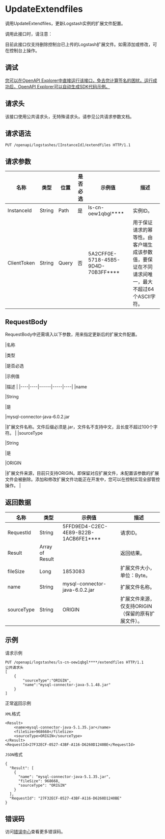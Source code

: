 # UpdateExtendfiles

调用UpdateExtendfiles，更新Logstash实例的扩展文件配置。

调用此接口时，请注意：

目前此接口仅支持删除控制台已上传的Logstash扩展文件。如需添加或修改，可在控制台上操作。

## 调试

[您可以在OpenAPI Explorer中直接运行该接口，免去您计算签名的困扰。运行成功后，OpenAPI Explorer可以自动生成SDK代码示例。](https://api.aliyun.com/#product=elasticsearch&api=UpdateExtendfiles&type=ROA&version=2017-06-13)

## 请求头

该接口使用公共请求头，无特殊请求头。请参见公共请求参数文档。

## 请求语法

```
PUT /openapi/logstashes/[InstanceId]/extendfiles HTTP/1.1
```

## 请求参数

|名称|类型|位置|是否必选|示例值|描述|
|--|--|--|----|---|--|
|InstanceId|String|Path|是|ls-cn-oew1qbgl\*\*\*\*|实例ID。 |
|ClientToken|String|Query|否|5A2CFF0E-5718-45B5-9D4D-70B3FF\*\*\*\*|用于保证请求的幂等性。由客户端生成该参数值，要保证在不同请求间唯一，最大不超过64个ASCII字符。 |

## RequestBody

RequestBody中还需填入以下参数，用来指定更新后的扩展文件配置。

|名称

|类型

|是否必选

|示例值

|描述 |
|----|----|------|-----|----|
|name

|String

|是

|mysql-connector-java-6.0.2.jar

|扩展文件名称。文件后缀必须是.jar，文件名不支持中文，且长度不超过100个字符。 |
|sourceType

|String

|是

|ORIGIN

|扩展文件来源，目前只支持ORIGIN。即保留对应扩展文件，未配置该参数的扩展文件会被删除。添加和修改扩展文件功能正在开发中，您可以在控制实现全部管控操作。 |

## 返回数据

|名称|类型|示例值|描述|
|--|--|---|--|
|RequestId|String|5FFD9ED4-C2EC-4E89-B22B-1ACB6FE1\*\*\*\*|请求ID。 |
|Result|Array of Result| |返回结果。 |
|fileSize|Long|1853083|扩展文件大小，单位：Byte。 |
|name|String|mysql-connector-java-6.0.2.jar|扩展文件名称。 |
|sourceType|String|ORIGIN|扩展文件来源，仅支持ORIGIN（保留的原有扩展文件）。 |

## 示例

请求示例

```
PUT /openapi/logstashes/ls-cn-oew1qbgl****/extendfiles HTTP/1.1
公共请求头
[
    {
        "sourceType":"ORIGIN",
        "name":"mysql-connector-java-5.1.48.jar"
    }
]
```

正常返回示例

`XML`格式

```
<Result>
    <name>mysql-connector-java-5.1.35.jar</name>
    <fileSize>968668</fileSize>
    <sourceType>ORIGIN</sourceType>
</Result>
<RequestId>27F32ECF-0527-43BF-A116-D6260D1240BE</RequestId>
```

`JSON`格式

```
{
  "Result": [
    {
      "name": "mysql-connector-java-5.1.35.jar",
      "fileSize": 968668,
      "sourceType": "ORIGIN"
    }
  ],
  "RequestId": "27F32ECF-0527-43BF-A116-D6260D1240BE"
}
```

## 错误码

访问[错误中心](https://error-center.alibabacloud.com/status/product/elasticsearch)查看更多错误码。

